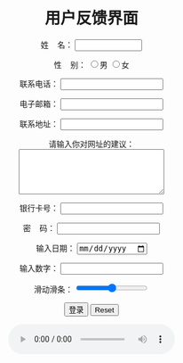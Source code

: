 <html lang="en">

<head>
	<!--<meta http-equiv="refresh" content="3;url=http://www.baidu.com">-->
	<meta charset="UTF-8">
	<meta name="viewport" content="width=device-width, initial-scale=1.0">
	<meta http-equiv="X-UA-Compatible" content="ie=edge">
	<title>表单测试</title>
	<style>
		body {
			text-align: center;
		}
	</style>
	<style type="text/css">
	body{
	background-image: url(https://timgsa.baidu.com/timg?image&quality=80&size=b9999_10000&sec=1577721265798&di=d1cf3ad1b32b6f5a79cc85d47b601dca&imgtype=0&src=http%3A%2F%2Fbpic.ooopic.com%2F16%2F57%2F16%2F16571694-aa80bc5706a31b86e1d1f42b2922b826-1.jpg);
	background-size: cover;
	background-position: center 0;
	background-repeat: no-repeat;
	}
	</style>
</head>

<body>
	<form action="11.html" method="GET">
		<h1>用户反馈界面</h1>
		<p>姓&nbsp;&nbsp;&nbsp;&nbsp;名：
			<input type="text" name="user" size="12" required maxlength="20"></p>
		<p>性&nbsp;&nbsp;&nbsp;&nbsp;别：
			<input type="radio" name="sex" value="male" />男
			<input type="radio" name="sex"  value="female" />女
		</p>
		<p>联系电话：
			<input type="number" value="number"  required minlength="11">
		</p>
		<p>电子邮箱：
			<input type="text" name="email" required="required">
		</p>
		<p>联系地址：
			<input type="text" name="address">
		</p>请输入你对网址的建议：<br>
		<textarea name="advice" cols="30" rows="5"></textarea>
		<p>银行卡号：
			<input type="number" name="userurl" required="required"></p>
		<p>密&nbsp;&nbsp;&nbsp;&nbsp;码：
			<input type="password" name="password"  required minlength="8"></p>
		<p>输入日期：
		<input type="date" required="required">
		</p>
		<p>输入数字：
		<input type="number" name="num" required="required">
		</p>
		<p>滑动滑条：
		<input type="range" name="滑条" required="required">
		</p>
		<input type="submit" value="登录">
		<input type="reset" name="清除">
		<br>
		<p><audio src="music/幻昼.mp3" controls autoplay></audio></p>
	</form>
</body>

</html>
